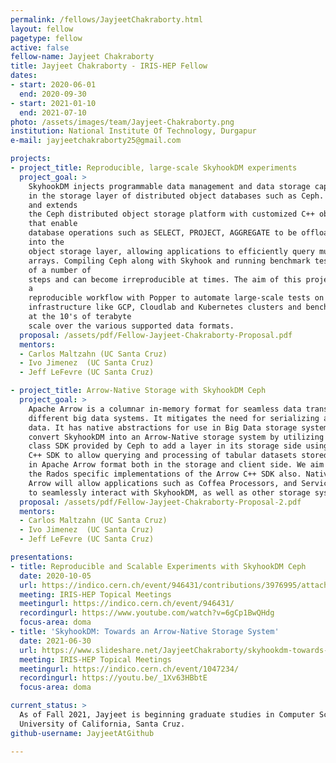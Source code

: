 ```yaml
---
permalink: /fellows/JayjeetChakraborty.html
layout: fellow
pagetype: fellow
active: false
fellow-name: Jayjeet Chakraborty
title: Jayjeet Chakraborty - IRIS-HEP Fellow
dates:
- start: 2020-06-01
  end: 2020-09-30
- start: 2021-01-10
  end: 2021-07-10
photo: /assets/images/team/Jayjeet-Chakraborty.png
institution: National Institute Of Technology, Durgapur
e-mail: jayjeetchakraborty25@gmail.com

projects:
- project_title: Reproducible, large-scale SkyhookDM experiments
  project_goal: >
    SkyhookDM injects programmable data management and data storage capabilities directly
    in the storage layer of distributed object databases such as Ceph. SkyhookDM utilizes
    and extends
    the Ceph distributed object storage platform with customized C++ object classes
    that enable
    database operations such as SELECT, PROJECT, AGGREGATE to be offloaded directly
    into the
    object storage layer, allowing applications to efficiently query multi-dimensional
    arrays. Compiling Ceph along with Skyhook and running benchmark tests consists
    of a number of
    steps and can become irreproducible at times. The aim of this project is to implement
    a
    reproducible workflow with Popper to automate large-scale tests on different cloud
    infrastructure like GCP, Cloudlab and Kubernetes clusters and benchmark SkyhookDM
    at the 10's of terabyte
    scale over the various supported data formats.
  proposal: /assets/pdf/Fellow-Jayjeet-Chakraborty-Proposal.pdf
  mentors:
  - Carlos Maltzahn (UC Santa Cruz)
  - Ivo Jimenez  (UC Santa Cruz)
  - Jeff LeFevre (UC Santa Cruz)

- project_title: Arrow-Native Storage with SkyhookDM Ceph
  project_goal: >
    Apache Arrow​ is a columnar in-memory format for seamless data transfer between
    different big data systems. It mitigates the need for serializing and deserializing
    data. It has native abstractions for use in Big Data storage systems. We aim to
    convert ​SkyhookDM​ into an Arrow-Native storage system by utilizing the Object
    class SDK provided by ​Ceph​ to add a layer in its storage side using the Arrow
    C++ SDK to allow querying and processing of tabular datasets stored as objects
    in Apache Arrow format both in the storage and client side. We aim to upstream
    the Rados specific implementations of the Arrow C++ SDK also. Native support for
    Arrow will allow applications such as Coffea Processors, and ServiceX transformers
    to seamlessly interact with SkyhookDM, as well as other storage systems.
  proposal: /assets/pdf/Fellow-Jayjeet-Chakraborty-Proposal-2.pdf
  mentors:
  - Carlos Maltzahn (UC Santa Cruz)
  - Ivo Jimenez  (UC Santa Cruz)
  - Jeff LeFevre (UC Santa Cruz)

presentations:
- title: Reproducible and Scalable Experiments with SkyhookDM Ceph
  date: 2020-10-05
  url: https://indico.cern.ch/event/946431/contributions/3976995/attachments/2114858/3558114/Jayjeet_IRIS-HEP_Presentation.pdf
  meeting: IRIS-HEP Topical Meetings
  meetingurl: https://indico.cern.ch/event/946431/
  recordingurl: https://www.youtube.com/watch?v=6gCp1BwQHdg
  focus-area: doma
- title: 'SkyhookDM: Towards an Arrow-Native Storage System'
  date: 2021-06-30
  url: https://www.slideshare.net/JayjeetChakraborty/skyhookdm-towards-an-arrownative-storage-system
  meeting: IRIS-HEP Topical Meetings
  meetingurl: https://indico.cern.ch/event/1047234/
  recordingurl: https://youtu.be/_1Xv63HBbtE
  focus-area: doma

current_status: >
  As of Fall 2021, Jayjeet is beginning graduate studies in Computer Science at the
  University of California, Santa Cruz.
github-username: JayjeetAtGithub

---
```

